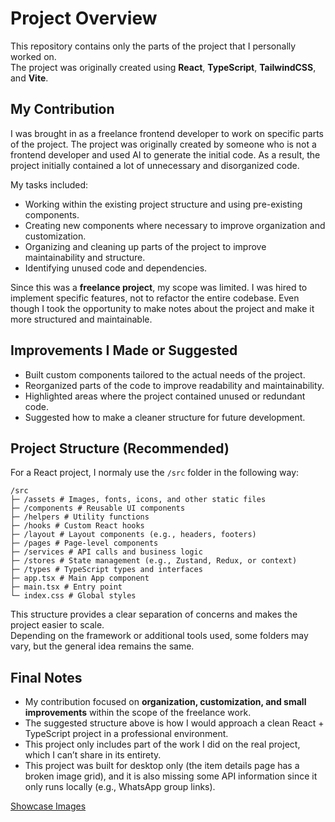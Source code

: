 # Project Overview

This repository contains only the parts of the project that I personally worked on.  
The project was originally created using **React**, **TypeScript**, **TailwindCSS**, and **Vite**.

## My Contribution

I was brought in as a freelance frontend developer to work on specific parts of the project. The project was originally created by someone who is not a frontend developer and used AI to generate the initial code. As a result, the project initially contained a lot of unnecessary and disorganized code.

My tasks included:

- Working within the existing project structure and using pre-existing components.
- Creating new components where necessary to improve organization and customization.
- Organizing and cleaning up parts of the project to improve maintainability and structure.
- Identifying unused code and dependencies.

Since this was a **freelance project**, my scope was limited. I was hired to implement specific features, not to refactor the entire codebase. Even though I took the opportunity to make notes about the project and make it more structured and maintainable.

## Improvements I Made or Suggested

- Built custom components tailored to the actual needs of the project.  
- Reorganized parts of the code to improve readability and maintainability.  
- Highlighted areas where the project contained unused or redundant code.  
- Suggested how to make a cleaner structure for future development.

## Project Structure (Recommended)

For a React project, I normaly use the `/src` folder in the following way:
```
/src
├─ /assets # Images, fonts, icons, and other static files
├─ /components # Reusable UI components
├─ /helpers # Utility functions
├─ /hooks # Custom React hooks
├─ /layout # Layout components (e.g., headers, footers)
├─ /pages # Page-level components
├─ /services # API calls and business logic
├─ /stores # State management (e.g., Zustand, Redux, or context)
├─ /types # TypeScript types and interfaces
├─ app.tsx # Main App component
├─ main.tsx # Entry point
└─ index.css # Global styles
```
This structure provides a clear separation of concerns and makes the project easier to scale.  
Depending on the framework or additional tools used, some folders may vary, but the general idea remains the same.

## Final Notes

- My contribution focused on **organization, customization, and small improvements** within the scope of the freelance work.  
- The suggested structure above is how I would approach a clean React + TypeScript project in a professional environment.
- This project only includes part of the work I did on the real project, which I can’t share in its entirety.
- This project was built for desktop only (the item details page has a broken image grid), and it is also missing some API information since it only runs locally (e.g., WhatsApp group links).


[Showcase Images](https://drive.google.com/drive/folders/1XMUSTx1MXD04RmGXDgHYoR0LrRe-IbGf?usp=drive_link)
